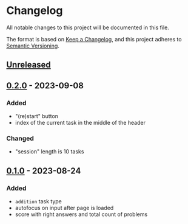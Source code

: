# Changelog

All notable changes to this project will be documented in this file.

The format is based on [Keep a Changelog](https://keepachangelog.com/en/1.0.0/),
and this project adheres to [Semantic Versioning](https://semver.org/spec/v2.0.0.html).

## [Unreleased]

## [0.2.0] - 2023-09-08

### Added

- "(re)start" button
- index of the current task in the middle of the header

### Changed

- "session" length is 10 tasks

## [0.1.0] - 2023-08-24

### Added

- `addition` task type
- autofocus on input after page is loaded
- score with right answers and total count of problems

[Unreleased]: https://github.com/vikian050194/click/compare/v0.2.0...HEAD
[0.2.0]: https://github.com/vikian050194/click/compare/v0.1.0...v0.2.0
[0.1.0]: https://github.com/vikian050194/click/releases/tag/v0.1.0
